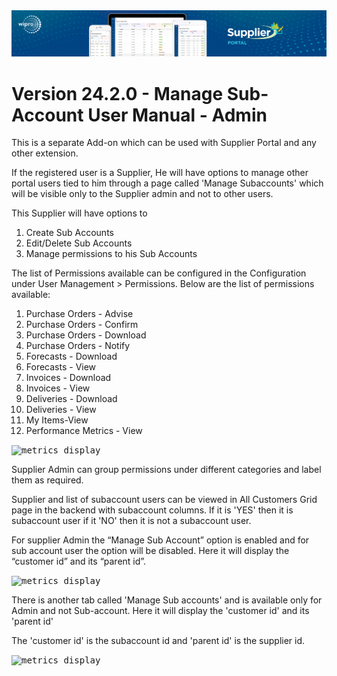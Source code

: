 <img alt ="Supplier Portal Banner" src="../../images/pwa/SupplierPortal_Banner.png">

# Version 24.2.0 - Manage Sub-Account User Manual - Admin 

This is a separate Add-on which can be used with Supplier Portal and any other extension.

If the registered user is a Supplier, He will have options to manage other portal users tied to him through a page called &#39;Manage Subaccounts&#39; which will be visible only to the Supplier admin and not to other users.

This Supplier will have options to

1. Create Sub Accounts
2. Edit/Delete Sub Accounts
3. Manage permissions to his Sub Accounts

The list of Permissions available can be configured in the Configuration under User Management > Permissions. Below are the list of permissions available:

1. Purchase Orders - Advise
2. Purchase Orders - Confirm
3. Purchase Orders - Download
4. Purchase Orders - Notify
5. Forecasts - Download
6. Forecasts - View
7. Invoices - Download
8. Invoices - View
9. Deliveries - Download
10. Deliveries - View
11. My Items-View
12. Performance Metrics - View


<kbd>
<img alt="metrics display" src="../../images/usermanual/user-permission-list.png"> 
</kbd>

Supplier Admin can group permissions under different categories and label them as required.

Supplier and list of subaccount users can be viewed in All Customers Grid page in the backend with subaccount columns. If it is 'YES' then it is subaccount user if it 'NO' then it is not a subaccount user. 

For supplier Admin the “Manage Sub Account” option is enabled and for sub account user the option will be disabled. Here it will display the “customer id” and its “parent id”.

<kbd>
<img alt="metrics display" src="../../images/usermanual/supplier-subaccount-list.png"> 
</kbd>

There is another tab called &#39;Manage Sub accounts&#39; and is available only for Admin and not Sub-account. Here it will display the &#39;customer id&#39; and its &#39;parent id&#39;

The &#39;customer id&#39; is the subaccount id and &#39;parent id&#39; is the supplier id.

<kbd>
<img alt="metrics display" src="../../images/usermanual/subaccount-admin-mapping.png"> 
</kbd>
